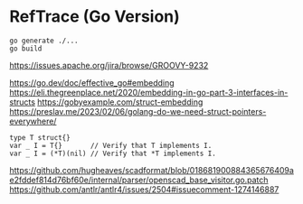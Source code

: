 # RefTrace (Go Version)

```
go generate ./...
go build
```

https://issues.apache.org/jira/browse/GROOVY-9232

https://go.dev/doc/effective_go#embedding
https://eli.thegreenplace.net/2020/embedding-in-go-part-3-interfaces-in-structs
https://gobyexample.com/struct-embedding
https://preslav.me/2023/02/06/golang-do-we-need-struct-pointers-everywhere/

```
type T struct{}
var _ I = T{}       // Verify that T implements I.
var _ I = (*T)(nil) // Verify that *T implements I.
```

https://github.com/hugheaves/scadformat/blob/018681900884365676409ae2fddef814d76bf60e/internal/parser/openscad_base_visitor.go.patch
https://github.com/antlr/antlr4/issues/2504#issuecomment-1274146887
